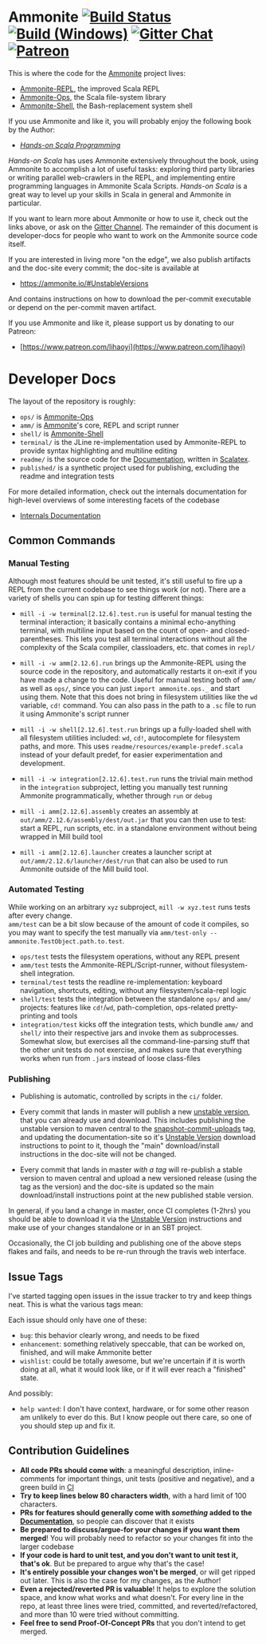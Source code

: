 # Ammonite [![Build Status][travis-badge]][travis-link] [![Build (Windows)][appveyor-badge]][appveyor-link] [![Gitter Chat][gitter-badge]][gitter-link] [![Patreon][patreon-badge]][patreon-link]

[travis-badge]: https://travis-ci.org/lihaoyi/Ammonite.svg
[travis-link]: https://travis-ci.org/lihaoyi/Ammonite
[appveyor-badge]: https://ci.appveyor.com/api/projects/status/github/lihaoyi/Ammonite
[appveyor-link]: https://ci.appveyor.com/project/lihaoyi/ammonite
[gitter-badge]: https://badges.gitter.im/Join%20Chat.svg
[gitter-link]: https://gitter.im/lihaoyi/Ammonite?utm_source=badge&utm_medium=badge&utm_campaign=pr-badge&utm_content=badge
[patreon-badge]: https://img.shields.io/badge/patreon-sponsor-ff69b4.svg
[patreon-link]: https://www.patreon.com/lihaoyi

This is where the code for the [Ammonite](https://ammonite.io) 
project lives:

- [Ammonite-REPL](https://ammonite.io), the improved Scala REPL
- [Ammonite-Ops](https://ammonite.io/#Ammonite-Ops), the Scala 
  file-system library
- [Ammonite-Shell](https://ammonite.io/#Ammonite-Shell), the 
  Bash-replacement system shell


If you use Ammonite and like it, you will probably enjoy the following book by the Author:

- [*Hands-on Scala Programming*](https://www.handsonscala.com/)

*Hands-on Scala* has uses Ammonite extensively throughout the book, using
Ammonite to accomplish a lot of useful tasks: exploring third party libraries or
writing parallel web-crawlers in the REPL, and implementing entire programming
languages in Ammonite Scala Scripts. *Hands-on Scala* is a great way to level 
up your skills in Scala in general and Ammonite in particular.

If you want to learn more about Ammonite or how to use it, check out the links 
above, or ask on the [Gitter Channel](https://gitter.im/lihaoyi/Ammonite). The 
remainder of this document is developer-docs for people who want to work on the 
Ammonite source code itself.

If you are interested in living more "on the edge", we also publish artifacts 
and the doc-site every commit; the doc-site is available at

- https://ammonite.io/#UnstableVersions

And contains instructions on how to download the per-commit executable or 
depend on the per-commit maven artifact.

If you use Ammonite and like it, please support us by donating to our Patreon:

- [https://www.patreon.com/lihaoyi](https://www.patreon.com/lihaoyi)

# Developer Docs

The layout of the repository is roughly:

- `ops/` is [Ammonite-Ops](https://ammonite.io/#Ammonite-Ops)
- `amm/` is [Ammonite](https://ammonite.io)'s core, REPL and script runner
- `shell/` is [Ammonite-Shell](https://ammonite.io/#Ammonite-Shell)
- `terminal/` is the JLine re-implementation used by Ammonite-REPL to provide 
  syntax highlighting and multiline editing
- `readme/` is the source code for the [Documentation](https://ammonite.io/#Ammonite-Ops), 
  written in [Scalatex](https://www.lihaoyi.com/Scalatex/).
- `published/` is a synthetic project used for publishing, excluding the readme 
  and integration tests

For more detailed information, check out the internals documentation for 
high-level overviews of some interesting facets of the codebase

- [Internals Documentation](https://github.com/com-lihaoyi/Ammonite/tree/master/internals-docs)

## Common Commands

### Manual Testing

Although most features should be unit tested, it's still useful to fire up a REPL from the current codebase to see things work (or not). There are a variety of shells you can spin up for testing different things:

- `mill -i -w terminal[2.12.6].test.run` is useful for manual testing the
  terminal interaction; it basically contains a minimal echo-anything terminal,
  with multiline input based on the count of open- and closed-parentheses. This
  lets you test all terminal interactions without all the complexity of the
  Scala compiler, classloaders, etc. that comes in `repl/`
  
- `mill -i -w amm[2.12.6].run` brings up the Ammonite-REPL using the source code
  in the repository, and automatically restarts it on-exit if you have made a
  change to the code. Useful for manual testing both of `amm/` as well as
  `ops/`, since you can just `import ammonite.ops._` and start using them. Note
  that this does not bring in filesystem utilities like the `wd` variable, `cd!`
  command. You can also pass in the path to a `.sc` file to run it using
  Ammonite's script runner
  
- `mill -i -w shell[2.12.6].test.run` brings up a fully-loaded shell with all filesystem
  utilities included: `wd`, `cd!`, autocomplete for filesystem paths, and more. 
  This uses `readme/resources/example-predef.scala` instead of your default 
  predef, for easier experimentation and development.
  
- `mill -i -w integration[2.12.6].test.run` runs the trivial main method in the
  `integration` subproject, letting you manually test running Ammonite
  programmatically, whether through `run` or `debug`

- `mill -i amm[2.12.6].assembly` creates an assembly at
  `out/amm/2.12.6/assembly/dest/out.jar` that you can then use to test: start a
  REPL, run scripts, etc. in a standalone environment without being wrapped in
  Mill build tool

- `mill -i amm[2.12.6].launcher` creates a launcher script at
  `out/amm/2.12.6/launcher/dest/run` that can also be used to run Ammonite
  outside of the Mill build tool.

### Automated Testing

While working on an arbitrary `xyz` subproject, `mill -w xyz.test` runs tests after every change.  
`amm/test` can be a bit slow because of the amount of code it compiles, so you may want to specify the test manually via `amm/test-only -- ammonite.TestObject.path.to.test`.

- `ops/test` tests the filesystem operations, without any REPL present
- `amm/test` tests the Ammonite-REPL/Script-runner, without filesystem-shell integration.
- `terminal/test` tests the readline re-implementation: keyboard navigation, shortcuts, editing, without any filesystem/scala-repl logic
- `shell/test` tests the integration between the standalone `ops/` and `amm/` projects: features like `cd!`/`wd`, path-completion, ops-related pretty-printing and tools
- `integration/test` kicks off the integration tests, which bundle `amm/` and `shell/` into their respective jars and invoke them as subprocesses. Somewhat slow, but exercises all the command-line-parsing stuff that the other unit tests do not exercise, and makes sure that everything works when run from `.jar`s instead of loose class-files

### Publishing

- Publishing is automatic, controlled by scripts in the `ci/` folder.

- Every commit that lands in master will publish a new
  [unstable version](https://ammonite.io/#UnstableVersions),
  that you can already use and download. This includes publishing the unstable version
  to maven central to the
  [snapshot-commit-uploads](https://github.com/com-lihaoyi/Ammonite/releases/tag/snapshot-commit-uploads)
  tag, and updating the documentation-site so it's
  [Unstable Version](https://ammonite.io/#UnstableVersions) download
  instructions to point to it, though the "main" download/install instructions
  in the doc-site will not be changed.

- Every commit that lands in master *with a tag* will re-publish a stable version
  to maven central and upload a new versioned release (using the tag as the
  version) and the doc-site is updated so the main download/install instructions
  point at the new published stable version.

In general, if you land a change in master, once CI completes (1-2hrs) you
should be able to download it via the
[Unstable Version](https://ammonite.io/#UnstableVersions)
instructions and make use of your changes standalone or in an SBT project.

Occasionally, the CI job building and publishing one of the above steps
flakes and fails, and needs to be re-run through the travis web interface.

## Issue Tags

I've started tagging open issues in the issue tracker to try and keep things neat. This is what the various tags mean:

Each issue should only have one of these:

- `bug`: this behavior clearly wrong, and needs to be fixed
- `enhancement`: something relatively speccable, that can be worked on, finished, and will make Ammonite better
- `wishlist`: could be totally awesome, but we're uncertain if it is worth doing at all, what it would look like, or if it will ever reach a "finished" state.

And possibly:

- `help wanted`: I don't have context, hardware, or for some other reason am unlikely to ever do this. But I know people out there care, so one of you should step up and fix it.

## Contribution Guidelines

- **All code PRs should come with**: a meaningful description, inline-comments for important things, unit tests (positive and negative), and a green build in [CI](https://travis-ci.org/lihaoyi/Ammonite)
- **Try to keep lines below 80 characters width**, with a hard limit of 100 characters.
- **PRs for features should generally come with *something* added to the [Documentation](https://ammonite.io)**, so people can discover that it exists
- **Be prepared to discuss/argue-for your changes if you want them merged**! You will probably need to refactor so your changes fit into the larger codebase
- **If your code is hard to unit test, and you don't want to unit test it, that's ok**. But be prepared to argue why that's the case!
- **It's entirely possible your changes won't be merged**, or will get ripped out later. This is also the case for my changes, as the Author!
- **Even a rejected/reverted PR is valuable**! It helps to explore the solution space, and know what works and what doesn't. For every line in the repo, at least three lines were tried, committed, and reverted/refactored, and more than 10 were tried without committing.
- **Feel free to send Proof-Of-Concept PRs** that you don't intend to get merged.


